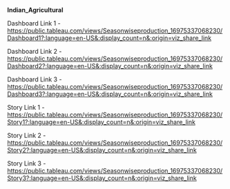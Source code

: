 **Indian_Agricultural**

Dashboard Link 1 - https://public.tableau.com/views/Seasonwiseproduction_16975337068230/Dashboard1?:language=en-US&:display_count=n&:origin=viz_share_link

Dashboard Link 2 - https://public.tableau.com/views/Seasonwiseproduction_16975337068230/Dashboard2?:language=en-US&:display_count=n&:origin=viz_share_link

Dashboard Link 3 - https://public.tableau.com/views/Seasonwiseproduction_16975337068230/Dashboard3?:language=en-US&:display_count=n&:origin=viz_share_link

Story Link 1 - https://public.tableau.com/views/Seasonwiseproduction_16975337068230/Story1?:language=en-US&:display_count=n&:origin=viz_share_link

Story Link 2 - https://public.tableau.com/views/Seasonwiseproduction_16975337068230/Story2?:language=en-US&:display_count=n&:origin=viz_share_link

Story Link 3 - https://public.tableau.com/views/Seasonwiseproduction_16975337068230/Story3?:language=en-US&:display_count=n&:origin=viz_share_link
